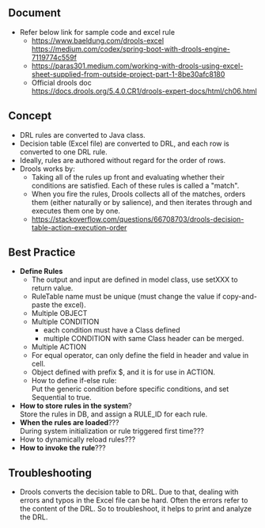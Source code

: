 ## Document
- Refer below link for sample code and excel rule  
    - https://www.baeldung.com/drools-excel  
https://medium.com/codex/spring-boot-with-drools-engine-7119774c559f  
    - https://paras301.medium.com/working-with-drools-using-excel-sheet-supplied-from-outside-project-part-1-8be30afc8180
    - Official drools doc  
    https://docs.drools.org/5.4.0.CR1/drools-expert-docs/html/ch06.html

## Concept
- DRL rules are converted to Java class.
- Decision table (Excel file) are converted to DRL, and each row is converted to one DRL rule.
- Ideally, rules are authored without regard for the order of rows.
- Drools works by:   
    - Taking all of the rules up front and evaluating whether their conditions are satisfied. Each of these rules is called a "match".
    - When you fire the rules, Drools collects all of the matches, orders them (either naturally or by salience), and then iterates through and executes them one by one.
    - https://stackoverflow.com/questions/66708703/drools-decision-table-action-execution-order

## Best Practice
- **Define Rules**  
    - The output and input are defined in model class, use setXXX to return value.
    - RuleTable name must be unique (must change the value if copy-and-paste the excel).
    - Multiple OBJECT
    - Multiple CONDITION
        - each condition must have a Class defined
        - multiple CONDITION with same Class header can be merged.
    - Multiple ACTION
    - For equal operator, can only define the field in header and value in cell.
    - Object defined with prefix $, and it is for use in ACTION.
    - How to define if-else rule:  
    Put the generic condition before specific conditions, and set Sequential to true.
- **How to store rules in the system**?  
  Store the rules in DB, and assign a RULE_ID for each rule.
- **When the rules are loaded**???  
  During system initialization or rule triggered first time???
- How to dynamically reload rules???
- **How to invoke the rule**???


## Troubleshooting
- Drools converts the decision table to DRL. Due to that, dealing with errors and typos in the Excel file can be hard. Often the errors refer to the content of the DRL. So to troubleshoot, it helps to print and analyze the DRL.

